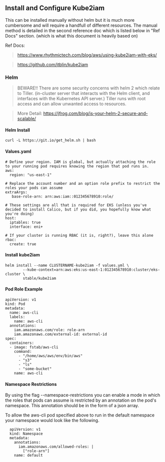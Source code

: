 ## Install and Configure Kube2iam
This can be installed manually without helm but it is much more cumbersome and will require a handfull of different resources. The manual method is detailed in the second reference doc which is listed below in "Ref Docs" section. (which is what this document is heavily based on)

Ref Docs:

> https://www.rhythmictech.com/blog/aws/using-kube2iam-with-eks/

> https://github.com/jtblin/kube2iam

### Helm
> BEWARE!! There are some security concerns with helm 2 which relate to Tiller. (in-cluster server that interacts with the Helm client, and interfaces with the Kubernetes API server.) Tiller runs with root access and can allow unwanted access to resources.

> More Detail:
https://jfrog.com/blog/is-your-helm-2-secure-and-scalable/

#### Helm Install
```
curl -L https://git.io/get_helm.sh | bash
```
#### Values.yaml
```
# Define your region. IAM is global, but actually attaching the role to your running pod requires knowing the region that pod runs in.
aws:
  region: "us-east-1"

# Replace the account number and an option role prefix to restrict the roles your pods can assume
extraArgs:
   base-role-arn: arn:aws:iam::012345678910:role/

# These settings are all that is required for EKS (unless you've decided to install Calico, but if you did, you hopefully know what you're doing)
host:
  iptables: true
  interface: eni+

# If your cluster is running RBAC (it is, right?), leave this alone
rbac:
  create: true
```


#### Install kube2iam
```
helm install --name CLUSTERNAME-kube2iam -f values.yml \
		--kube-context=arn:aws:eks:us-east-1:012345678910:cluster/eks-cluster \
		stable/kube2iam
```

#### Pod Role Example
```
apiVersion: v1
kind: Pod
metadata:
  name: aws-cli
  labels:
    name: aws-cli
  annotations:
    iam.amazonaws.com/role: role-arn
    iam.amazonaws.com/external-id: external-id
spec:
  containers:
  - image: fstab/aws-cli
    command:
      - "/home/aws/aws/env/bin/aws"
      - "s3"
      - "ls"
      - "some-bucket"
    name: aws-cli
```


#### Namespace Restrictions
By using the flag --namespace-restrictions you can enable a mode in which the roles that pods can assume is restricted by an annotation on the pod's namespace. This annotation should be in the form of a json array.

To allow the aws-cli pod specified above to run in the default namespace your namespace would look like the following.

```
  apiVersion: v1
  kind: Namespace
  metadata:
    annotations:
      iam.amazonaws.com/allowed-roles: |
        ["role-arn"]
    name: default
```
